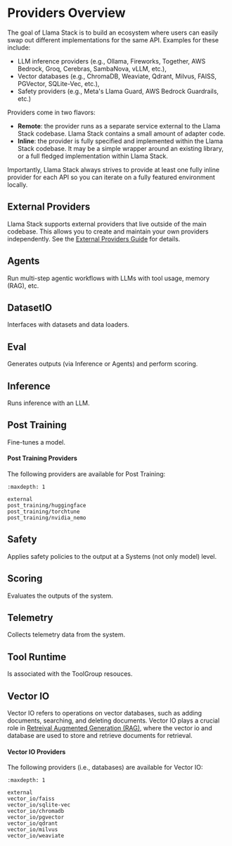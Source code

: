 # Providers Overview

The goal of Llama Stack is to build an ecosystem where users can easily swap out different implementations for the same API. Examples for these include:
- LLM inference providers (e.g., Ollama, Fireworks, Together, AWS Bedrock, Groq, Cerebras, SambaNova, vLLM, etc.),
- Vector databases (e.g., ChromaDB, Weaviate, Qdrant, Milvus, FAISS, PGVector, SQLite-Vec, etc.),
- Safety providers (e.g., Meta's Llama Guard, AWS Bedrock Guardrails, etc.)

Providers come in two flavors:
- **Remote**: the provider runs as a separate service external to the Llama Stack codebase. Llama Stack contains a small amount of adapter code.
- **Inline**: the provider is fully specified and implemented within the Llama Stack codebase. It may be a simple wrapper around an existing library, or a full fledged implementation within Llama Stack.

Importantly, Llama Stack always strives to provide at least one fully inline provider for each API so you can iterate on a fully featured environment locally.

## External Providers

Llama Stack supports external providers that live outside of the main codebase. This allows you to create and maintain your own providers independently. See the [External Providers Guide](external) for details.

## Agents
Run multi-step agentic workflows with LLMs with tool usage, memory (RAG), etc.

## DatasetIO
Interfaces with datasets and data loaders.

## Eval
Generates outputs (via Inference or Agents) and perform scoring.

## Inference
Runs inference with an LLM.

## Post Training
Fine-tunes a model.

#### Post Training Providers
The following providers are available for Post Training:

```{toctree}
:maxdepth: 1

external
post_training/huggingface
post_training/torchtune
post_training/nvidia_nemo
```

## Safety
Applies safety policies to the output at a Systems (not only model) level.

## Scoring
Evaluates the outputs of the system.

## Telemetry
Collects telemetry data from the system.

## Tool Runtime
Is associated with the ToolGroup resouces.

## Vector IO

Vector IO refers to operations on vector databases, such as adding documents, searching, and deleting documents.
Vector IO plays a crucial role in [Retreival Augmented Generation (RAG)](../..//building_applications/rag), where the vector
io and database are used to store and retrieve documents for retrieval.

#### Vector IO Providers
The following providers (i.e., databases) are available for Vector IO:

```{toctree}
:maxdepth: 1

external
vector_io/faiss
vector_io/sqlite-vec
vector_io/chromadb
vector_io/pgvector
vector_io/qdrant
vector_io/milvus
vector_io/weaviate
```
